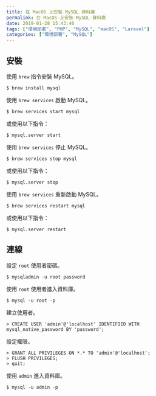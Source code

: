 ```yaml
---
title: 在 MacOS 上安裝 MySQL 資料庫
permalink: 在-MacOS-上安裝-MySQL-資料庫
date: 2019-01-28 15:43:46
tags: ["環境部署", "PHP", "MySQL", "macOS", "Laravel"]
categories: ["環境部署", "MySQL"]
---
```


## 安裝
使用 `brew` 指令安裝 MySQL。
```
$ brew install mysql
```

使用 `brew services` 啟動 MySQL。
```
$ brew services start mysql
```

或使用以下指令：
```
$ mysql.server start
```

使用 `brew services` 停止 MySQL。
```
$ brew services stop mysql
```

或使用以下指令：
```
$ mysql.server stop
```

使用 `brew services` 重新啟動 MySQL。
```
$ brew services restart mysql
```

或使用以下指令：
```
$ mysql.server restart
```

## 連線
設定 `root` 使用者密碼。
```
$ mysqladmin -u root password
```

使用 `root` 使用者進入資料庫。
```
$ mysql -u root -p
```

建立使用者。
```
> CREATE USER 'admin'@'localhost' IDENTIFIED WITH mysql_native_password BY 'password';
```

設定權限。
```
> GRANT ALL PRIVILEGES ON *.* TO 'admin'@'localhost';
> FLUSH PRIVILEGES;
> quit;
```

使用 `admin` 進入資料庫。
```
$ mysql -u admin -p
```

